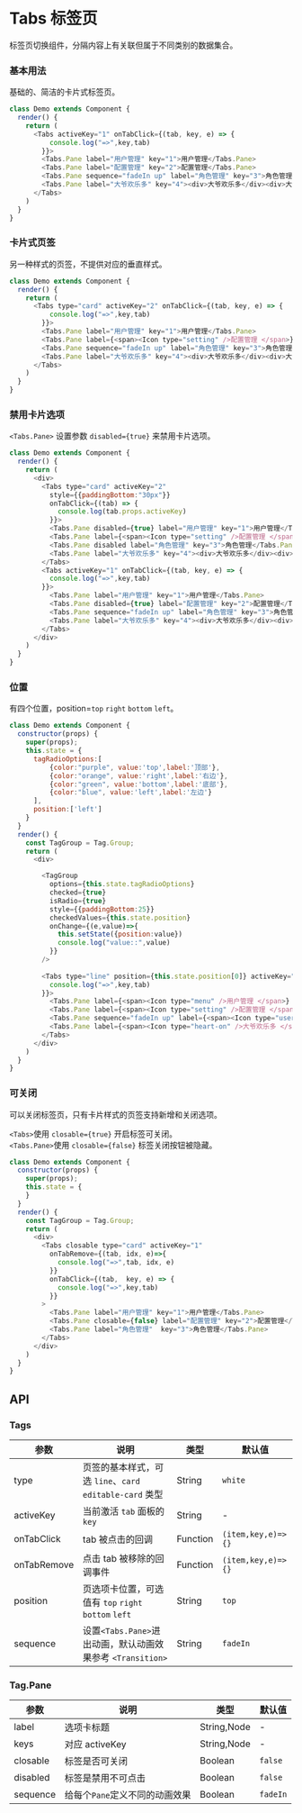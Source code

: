 Tabs 标签页
===

标签页切换组件，分隔内容上有关联但属于不同类别的数据集合。


### 基本用法

基础的、简洁的卡片式标签页。

<!--DemoStart--> 
```js
class Demo extends Component {
  render() {
    return (
      <Tabs activeKey="1" onTabClick={(tab, key, e) => {
          console.log("=>",key,tab)
        }}>
        <Tabs.Pane label="用户管理" key="1">用户管理</Tabs.Pane>
        <Tabs.Pane label="配置管理" key="2">配置管理</Tabs.Pane>
        <Tabs.Pane sequence="fadeIn up" label="角色管理" key="3">角色管理</Tabs.Pane>
        <Tabs.Pane label="大爷欢乐多" key="4"><div>大爷欢乐多</div><div>大爷欢乐多</div></Tabs.Pane>
      </Tabs>
    )
  }
}
```
<!--End-->

### 卡片式页签

另一种样式的页签，不提供对应的垂直样式。

<!--DemoStart--> 
```js
class Demo extends Component {
  render() {
    return (
      <Tabs type="card" activeKey="2" onTabClick={(tab, key, e) => {
          console.log("=>",key,tab)
        }}>
        <Tabs.Pane label="用户管理" key="1">用户管理</Tabs.Pane>
        <Tabs.Pane label={<span><Icon type="setting" />配置管理 </span>} key="2">配置管理</Tabs.Pane>
        <Tabs.Pane sequence="fadeIn up" label="角色管理" key="3">角色管理</Tabs.Pane>
        <Tabs.Pane label="大爷欢乐多" key="4"><div>大爷欢乐多</div><div>大爷欢乐多</div></Tabs.Pane>
      </Tabs>
    )
  }
}
```
<!--End-->

### 禁用卡片选项

`<Tabs.Pane>` 设置参数 `disabled={true}` 来禁用卡片选项。

<!--DemoStart--> 
```js
class Demo extends Component {
  render() {
    return (
      <div>
        <Tabs type="card" activeKey="2" 
          style={{paddingBottom:"30px"}}
          onTabClick={(tab) => {
            console.log(tab.props.activeKey)
          }}>
          <Tabs.Pane disabled={true} label="用户管理" key="1">用户管理</Tabs.Pane>
          <Tabs.Pane label={<span><Icon type="setting" />配置管理 </span>} key="2">配置管理</Tabs.Pane>
          <Tabs.Pane disabled label="角色管理" key="3">角色管理</Tabs.Pane>
          <Tabs.Pane label="大爷欢乐多" key="4"><div>大爷欢乐多</div><div>大爷欢乐多</div></Tabs.Pane>
        </Tabs>
        <Tabs activeKey="1" onTabClick={(tab, key, e) => {
          console.log("=>",key,tab)
        }}>
          <Tabs.Pane label="用户管理" key="1">用户管理</Tabs.Pane>
          <Tabs.Pane disabled={true} label="配置管理" key="2">配置管理</Tabs.Pane>
          <Tabs.Pane sequence="fadeIn up" label="角色管理" key="3">角色管理</Tabs.Pane>
          <Tabs.Pane label="大爷欢乐多" key="4"><div>大爷欢乐多</div><div>大爷欢乐多</div></Tabs.Pane>
        </Tabs>
      </div>
    )
  }
}
```
<!--End-->

### 位置

有四个位置，position=`top` `right` `bottom` `left`。

<!--DemoStart--> 
```js
class Demo extends Component {
  constructor(props) {
    super(props);
    this.state = {
      tagRadioOptions:[
          {color:"purple", value:'top',label:'顶部'},
          {color:"orange", value:'right',label:'右边'},
          {color:"green", value:'bottom',label:'底部'},
          {color:"blue", value:'left',label:'左边'}
      ],
      position:['left']
    }
  }
  render() {
    const TagGroup = Tag.Group;
    return (
      <div>

        <TagGroup 
          options={this.state.tagRadioOptions}
          checked={true}
          isRadio={true}
          style={{paddingBottom:25}}
          checkedValues={this.state.position}
          onChange={(e,value)=>{
            this.setState({position:value})
            console.log("value::",value)
          }}
        />
          
        <Tabs type="line" position={this.state.position[0]} activeKey="2" onTabClick={(tab, key, e) => {
          console.log("=>",key,tab)
        }}>
          <Tabs.Pane label={<span><Icon type="menu" />用户管理 </span>} key="1">用户管理</Tabs.Pane>
          <Tabs.Pane label={<span><Icon type="setting" />配置管理 </span>} key="2">配置管理</Tabs.Pane>
          <Tabs.Pane sequence="fadeIn up" label={<span><Icon type="user" />角色管理 </span>}  key="3">角色管理</Tabs.Pane>
          <Tabs.Pane label={<span><Icon type="heart-on" />大爷欢乐多 </span>} key="4"><div>大爷欢乐多</div><div>大爷欢乐多</div></Tabs.Pane>
        </Tabs>
      </div>
    )
  }
}
```
<!--End-->

### 可关闭

可以关闭标签页，只有卡片样式的页签支持新增和关闭选项。 

<!--DemoStart--> 
`<Tabs>`使用 `closable={true}` 开启标签可关闭。  
`<Tabs.Pane>`使用 `closable={false}` 标签关闭按钮被隐藏。
```js
class Demo extends Component {
  constructor(props) {
    super(props);
    this.state = {
    }
  }
  render() {
    const TagGroup = Tag.Group;
    return (
      <div>
        <Tabs closable type="card" activeKey="1" 
          onTabRemove={(tab, idx, e)=>{
            console.log("=>",tab, idx, e)
          }}
          onTabClick={(tab,  key, e) => {
            console.log("=>",key,tab)
          }}
        >
          <Tabs.Pane label="用户管理" key="1">用户管理</Tabs.Pane>
          <Tabs.Pane closable={false} label="配置管理" key="2">配置管理</Tabs.Pane>
          <Tabs.Pane label="角色管理"  key="3">角色管理</Tabs.Pane>
        </Tabs>
      </div>
    )
  }
}
```
<!--End-->

## API

### Tags 

| 参数      | 说明    | 类型      |  默认值   |
|--------- |-------- |---------- |-------- |
| type | 页签的基本样式，可选 `line`、`card` `editable-card` 类型 | String | `white` |
| activeKey | 当前激活 `tab` 面板的 `key` | String | - |
| onTabClick | tab 被点击的回调 | Function | `(item,key,e)=>{}` |
| onTabRemove | 点击 tab 被移除的回调事件 | Function | `(item,key,e)=>{}` |
| position | 页选项卡位置，可选值有 `top` `right` `bottom` `left` | String | `top` |
| sequence | 设置`<Tabs.Pane>`进出动画，默认动画效果参考 `<Transition>` | String | `fadeIn` |

### Tag.Pane

| 参数      | 说明    | 类型      |  默认值   |
|--------- |-------- |---------- |-------- |
| label | 选项卡标题 | String,Node | - |
| keys | 对应 activeKey | String,Node | - |
| closable | 标签是否可关闭 | Boolean | `false` |
| disabled | 标签是禁用不可点击 | Boolean | `false` |
| sequence | 给每个`Pane`定义不同的动画效果 | Boolean | `fadeIn` |
